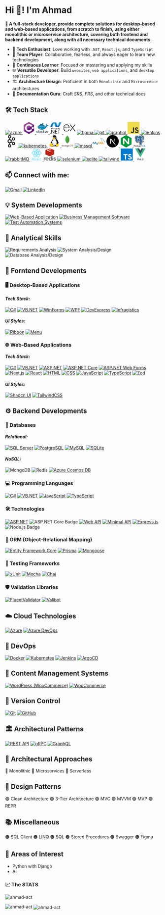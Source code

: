 # Hi 👋! I'm Ahmad

**🚀 A full-stack developer, provide complete solutions for desktop-based and web-based applications, from scratch to finish, using either monolithic or microservice architecture, covering both frontend and backend development, along with all necessary technical documents.**

- 🔭 **Tech Enthusiast**: Love working with `.NET`, `React.js`, and `TypeScript`
- 🤝 **Team Player**: Collaborative, fearless, and always eager to learn new technologies  
- 🧐 **Continuous Learner**: Focused on mastering and applying my skills  
- 🌐 **Versatile Developer**: Build `websites`, `web applications`, and `desktop applications`  
- 🏗️ **Architecture Design**: Proficient in both `Monolithic` and `Microservice` architectures  
- 📑 **Documentation Guru**: Craft *SRS*, *FRS*, and other technical docs  


## 🛠️ Tech Stack

<p align="left"> <a href="https://azure.microsoft.com/en-in/" target="_blank" rel="noreferrer"> <img src="https://www.vectorlogo.zone/logos/microsoft_azure/microsoft_azure-icon.svg" alt="azure" width="40" height="40"/> </a> <a href="https://www.w3schools.com/cs/" target="_blank" rel="noreferrer"> <img src="https://raw.githubusercontent.com/devicons/devicon/master/icons/csharp/csharp-original.svg" alt="csharp" width="40" height="40"/> </a> <a href="https://www.docker.com/" target="_blank" rel="noreferrer"> <img src="https://raw.githubusercontent.com/devicons/devicon/master/icons/docker/docker-original-wordmark.svg" alt="docker" width="40" height="40"/> </a> <a href="https://dotnet.microsoft.com/" target="_blank" rel="noreferrer"> <img src="https://raw.githubusercontent.com/devicons/devicon/master/icons/dot-net/dot-net-original-wordmark.svg" alt="dotnet" width="40" height="40"/> </a> <a href="https://expressjs.com/" target="_blank" rel="noreferrer"> <img src="https://raw.githubusercontent.com/devicons/devicon/master/icons/express/express-original.svg" alt="express" width="40" height="40"/></a> <a href="https://www.figma.com/" target="_blank" rel="noreferrer"> <img src="https://www.vectorlogo.zone/logos/figma/figma-icon.svg" alt="figma" width="40" height="40"/> </a> <a href="https://git-scm.com/" target="_blank" rel="noreferrer"> <img src="https://www.vectorlogo.zone/logos/git-scm/git-scm-icon.svg" alt="git" width="40" height="40"/> </a> <a href="https://graphql.org" target="_blank" rel="noreferrer"> <img src="https://www.vectorlogo.zone/logos/graphql/graphql-icon.svg" alt="graphql" width="40" height="40"/> </a> <a href="https://developer.mozilla.org/en-US/docs/Web/JavaScript" target="_blank" rel="noreferrer"> <img src="https://raw.githubusercontent.com/devicons/devicon/master/icons/javascript/javascript-original.svg" alt="javascript" width="40" height="40"/> </a> <a href="https://www.jenkins.io" target="_blank" rel="noreferrer"> <img src="https://www.vectorlogo.zone/logos/jenkins/jenkins-icon.svg" alt="jenkins" width="40" height="40"/> </a> <a href="https://kafka.apache.org/" target="_blank" rel="noreferrer"> <img src="https://raw.githubusercontent.com/devicons/devicon/master/icons/apachekafka/apachekafka-original.svg" alt="kafka" width="40" height="40"/> </a> <a href="https://kubernetes.io" target="_blank" rel="noreferrer"> <img src="https://www.vectorlogo.zone/logos/kubernetes/kubernetes-icon.svg" alt="kubernetes" width="40" height="40"/> </a> <a href="https://www.linux.org/" target="_blank" rel="noreferrer"> <img src="https://raw.githubusercontent.com/devicons/devicon/master/icons/linux/linux-original.svg" alt="linux" width="40" height="40"/> </a> <a href="https://www.mongodb.com/" target="_blank" rel="noreferrer"> <img src="https://raw.githubusercontent.com/devicons/devicon/master/icons/mongodb/mongodb-original-wordmark.svg" alt="mongodb" width="40" height="40"/> </a> <a href="https://www.microsoft.com/en-us/sql-server" target="_blank" rel="noreferrer"> <img src="https://www.svgrepo.com/show/303229/microsoft-sql-server-logo.svg" alt="mssql" width="40" height="40"/> </a> <a href="https://www.mysql.com/" target="_blank" rel="noreferrer"> <img src="https://raw.githubusercontent.com/devicons/devicon/master/icons/mysql/mysql-original-wordmark.svg" alt="mysql" width="40" height="40"/> </a> <a href="https://nextjs.org/" target="_blank" rel="noreferrer"> <img src="https://raw.githubusercontent.com/devicons/devicon/master/icons/nextjs/nextjs-original.svg" alt="nextjs" width="40" height="40"/> </a> <a href="https://www.nginx.com" target="_blank" rel="noreferrer"> <img src="https://raw.githubusercontent.com/devicons/devicon/master/icons/nginx/nginx-original.svg" alt="nginx" width="40" height="40"/> </a> <a href="https://www.postgresql.org" target="_blank" rel="noreferrer"> <img src="https://raw.githubusercontent.com/devicons/devicon/master/icons/postgresql/postgresql-original-wordmark.svg" alt="postgresql" width="40" height="40"/> </a> <a href="https://www.rabbitmq.com" target="_blank" rel="noreferrer"> <img src="https://www.vectorlogo.zone/logos/rabbitmq/rabbitmq-icon.svg" alt="rabbitMQ" width="40" height="40"/> </a> <a href="https://reactjs.org/" target="_blank" rel="noreferrer"> <img src="https://raw.githubusercontent.com/devicons/devicon/master/icons/react/react-original-wordmark.svg" alt="react" width="40" height="40"/> </a> <a href="https://redis.io" target="_blank" rel="noreferrer"> <img src="https://raw.githubusercontent.com/devicons/devicon/master/icons/redis/redis-original-wordmark.svg" alt="redis" width="40" height="40"/> </a> <a href="https://www.selenium.dev" target="_blank" rel="noreferrer"> <img src="https://raw.githubusercontent.com/detain/svg-logos/780f25886640cef088af994181646db2f6b1a3f8/svg/selenium-logo.svg" alt="selenium" width="40" height="40"/> </a> <a href="https://www.sqlite.org/" target="_blank" rel="noreferrer"> <img src="https://www.vectorlogo.zone/logos/sqlite/sqlite-icon.svg" alt="sqlite" width="40" height="40"/> </a> <a href="https://tailwindcss.com/" target="_blank" rel="noreferrer"> <img src="https://www.vectorlogo.zone/logos/tailwindcss/tailwindcss-icon.svg" alt="tailwind" width="40" height="40"/> </a> <a href="https://www.typescriptlang.org/" target="_blank" rel="noreferrer"> <img src="https://raw.githubusercontent.com/devicons/devicon/master/icons/typescript/typescript-original.svg" alt="typescript" width="40" height="40"/> </a> <a href="https://vuejs.org/" target="_blank" rel="noreferrer"> <img src="https://raw.githubusercontent.com/devicons/devicon/master/icons/vuejs/vuejs-original-wordmark.svg" alt="vuejs" width="40" height="40"/> </a> </p>

## 📫 Connect with me:

[![Gmail](https://img.shields.io/badge/Gmail-D14836?style=for-the-badge&logo=gmail&logoColor=white)](mailto:your-engzaman2020@gmail.com)
[![LinkedIn](https://img.shields.io/badge/LinkedIn-0077B5?style=for-the-badge&logo=linkedin&logoColor=white)](https://linkedin.com/in/cv-ahmad)

## 💡 System Developments

[![Web-Based Application](https://img.shields.io/badge/Web_Based_Application-239120?style=for-the-badge&logo=web&logoColor=white)](https://example.com)
[![Business Management Software](https://img.shields.io/badge/Business_Management_Software-007ACC?style=for-the-badge&logo=microsoft&logoColor=white)](https://example.com)
[![Test Automation Systems](https://img.shields.io/badge/Test_Automation_Systems-FFA500?style=for-the-badge&logo=selenium&logoColor=black)](https://example.com)

## 🧠 Analytical Skills
![Requirements Analysis](https://img.shields.io/badge/Requirements_Analysis-007ACC?style=for-the-badge&logo=figma&logoColor=white) ![System Analysis/Design](https://img.shields.io/badge/System_Analysis_And_Design-FFA500?style=for-the-badge&logo=system-design&logoColor=black) ![Database Analysis/Design](https://img.shields.io/badge/Database_Analysis_And_Design-239120?style=for-the-badge&logo=mysql&logoColor=white)


## 🎨 Forntend Developments

### 🖥️ Desktop-Based Applications

#### *Tech Stack:*

[![C#](https://img.shields.io/badge/C%23-239120?style=for-the-badge&logo=c-sharp&logoColor=white)](https://example.com)
[![VB.NET](https://img.shields.io/badge/VB.NET-5C2D91?style=for-the-badge&logo=visualstudio&logoColor=white)](https://example.com)
[![WinForms](https://img.shields.io/badge/WinForms-007ACC?style=for-the-badge&logo=windows&logoColor=white)](https://example.com)
[![WPF](https://img.shields.io/badge/WPF-007ACC?style=for-the-badge&logo=windows&logoColor=white)](https://example.com)
[![DevExpress](https://img.shields.io/badge/DevExpress-FFA500?style=for-the-badge&logo=devexpress&logoColor=black)](https://example.com)
[![Infragistics](https://img.shields.io/badge/Infragistics-8B008B?style=for-the-badge&logo=infragistics&logoColor=white)](https://example.com)

#### *UI Styles:*

[![Ribbon](https://img.shields.io/badge/Ribbon-007ACC?style=for-the-badge&logo=windows&logoColor=white)](https://example.com)
[![Menu](https://img.shields.io/badge/Menu-239120?style=for-the-badge&logo=menu&logoColor=white)](https://example.com)

### 🌐 Web-Based Applications

#### *Tech Stack:*

[![C#](https://img.shields.io/badge/C%23-239120?style=for-the-badge&logo=c-sharp&logoColor=white)](https://example.com) [![VB.NET](https://img.shields.io/badge/VB.NET-5C2D91?style=for-the-badge&logo=visualstudio&logoColor=white)](https://example.com) [![ASP.NET](https://img.shields.io/badge/ASP.NET-512BD4?style=for-the-badge&logo=asp.net&logoColor=white)](https://example.com) [![ASP.NET Core](https://img.shields.io/badge/ASP.NET_Core-6991C7?style=for-the-badge&logo=dotnet&logoColor=white)](https://example.com) [![ASP.NET Web Forms](https://img.shields.io/badge/ASP.NET_Web_Forms-5C2D91?style=for-the-badge&logo=.net&logoColor=white)](https://dotnet.microsoft.com/en-us/apps/aspnet/web-forms) [![Next.js](https://img.shields.io/badge/Next.js-000000?style=for-the-badge&logo=next.js&logoColor=white)](https://example.com) [![React](https://img.shields.io/badge/React-61DAFB?style=for-the-badge&logo=react&logoColor=black)](https://example.com) [![HTML](https://img.shields.io/badge/HTML-E34F26?style=for-the-badge&logo=html5&logoColor=white)](https://example.com) [![CSS](https://img.shields.io/badge/CSS-1572B6?style=for-the-badge&logo=css3&logoColor=white)](https://example.com) [![JavaScript](https://img.shields.io/badge/JavaScript-F7DF1E?style=for-the-badge&logo=javascript&logoColor=black)](https://example.com) [![TypeScript](https://img.shields.io/badge/TypeScript-3178C6?style=for-the-badge&logo=typescript&logoColor=white)](https://example.com) [![Zod](https://img.shields.io/badge/Zod-9178C6?style=for-the-badge&logo=zod&logoColor=white)](https://zod.dev/)


#### *UI Styles:*

[![Shadcn UI](https://img.shields.io/badge/Shadcn_UI-000000?style=for-the-badge&logo=shadcn&logoColor=white)](https://ui.shadcn.com/)
[![TailwindCSS](https://img.shields.io/badge/TailwindCSS-38B2AC?style=for-the-badge&logo=tailwind-css&logoColor=white)](https://tailwindcss.com/)


## ⚙️ Backend Developments

### 💾 Databases

#### *Relational:*

[![SQL Server](https://img.shields.io/badge/SQL_Server-CC2927?style=for-the-badge&logo=microsoft-sql-server&logoColor=white)](https://www.microsoft.com/en-us/sql-server) [![PostgreSQL](https://img.shields.io/badge/PostgreSQL-336791?style=for-the-badge&logo=postgresql&logoColor=white)](https://www.postgresql.org/) [![MySQL](https://img.shields.io/badge/MySQL-4479A1?style=for-the-badge&logo=mysql&logoColor=white)](https://www.mysql.com/) [![SQLite](https://img.shields.io/badge/SQLite-003B57?style=for-the-badge&logo=sqlite&logoColor=white)](https://www.sqlite.org/)

#### *NoSQL:*

![MongoDB](https://img.shields.io/badge/MongoDB-47A248?style=for-the-badge&logo=mongodb&logoColor=white) ![Redis](https://img.shields.io/badge/Redis-DC382D?style=for-the-badge&logo=redis&logoColor=white) [![Azure Cosmos DB](https://img.shields.io/badge/Azure_Cosmos_DB-0089D6?style=for-the-badge&logo=microsoft-azure&logoColor=white)](https://learn.microsoft.com/en-us/azure/cosmos-db/)

### 💻 Programming Languages

[![C#](https://img.shields.io/badge/C%23-239120?style=for-the-badge&logo=c-sharp&logoColor=white)](https://learn.microsoft.com/en-us/dotnet/csharp/)
[![VB.NET](https://img.shields.io/badge/VB.NET-5C2D91?style=for-the-badge&logo=visualstudio&logoColor=white)](https://learn.microsoft.com/en-us/dotnet/visual-basic/) [![JavaScript](https://img.shields.io/badge/JavaScript-F7DF1E?style=for-the-badge&logo=javascript&logoColor=black)](https://developer.mozilla.org/en-US/docs/Web/JavaScript) [![TypeScript](https://img.shields.io/badge/TypeScript-3178C6?style=for-the-badge&logo=typescript&logoColor=white)](https://www.typescriptlang.org/)

### 🛠️ Technologies

[![ASP.NET](https://img.shields.io/badge/ASP.NET-512BD4?style=for-the-badge&logo=asp.net&logoColor=white)](https://dotnet.microsoft.com/apps/aspnet)
![ASP.NET Core Badge](https://img.shields.io/badge/ASP.NET_Core-5C2D91?style=for-the-badge&logo=.net&logoColor=white) [![Web API](https://img.shields.io/badge/Web_API-512BD4?style=for-the-badge&logo=dotnet&logoColor=white)](https://example.com)
[![Minimal API](https://img.shields.io/badge/Minimal_API-9991C9?style=for-the-badge&logo=dotnet&logoColor=white)](https://example.com) [![Express.js](https://img.shields.io/badge/Express.js-000000?style=for-the-badge&logo=express&logoColor=white)](https://expressjs.com)
![Node.js Badge](https://img.shields.io/badge/Node.js-339933?style=for-the-badge&logo=node.js&logoColor=white)

### 🔗 ORM (Object-Relational Mapping)

[![Entity Framework Core](https://img.shields.io/badge/Entity_Framework_Core-5C2D91?style=for-the-badge&logo=.net&logoColor=white)](https://learn.microsoft.com/en-us/ef/)
[![Prisma](https://img.shields.io/badge/Prisma-2D3748?style=for-the-badge&logo=prisma&logoColor=white)](https://www.prisma.io/)
[![Mongoose](https://img.shields.io/badge/Mongoose-880000?style=for-the-badge&logo=mongodb&logoColor=white)](https://mongoosejs.com/)

### 🧪 Testing Frameworks

[![xUnit](https://img.shields.io/badge/xUnit-512BD4?style=for-the-badge&logo=dotnet&logoColor=white)](https://xunit.net) [![Mocha](https://img.shields.io/badge/Mocha-8D5524?style=for-the-badge&logo=mocha&logoColor=white)](https://mochajs.org) [![Chai](https://img.shields.io/badge/Chai-A30701?style=for-the-badge&logo=chai&logoColor=white)](https://www.chaijs.com)


### 🛡️ Validation Libraries

[![FluentValidator](https://img.shields.io/badge/FluentValidator-512BD4?style=for-the-badge&logo=dotnet&logoColor=white)](https://fluentvalidation.net) [![Valibot](https://img.shields.io/badge/Valibot-FF6F61?style=for-the-badge&logo=javascript&logoColor=white)](https://valibot.dev)
 
## ☁️ Cloud Technologies

[![Azure](https://img.shields.io/badge/Azure-0089D6?style=for-the-badge&logo=microsoft-azure&logoColor=white)](https://azure.microsoft.com) [![Azure DevOps](https://img.shields.io/badge/Azure_DevOps-0078D7?style=for-the-badge&logo=azure-devops&logoColor=white)](https://azure.microsoft.com/en-us/services/devops)

## 🚀 DevOps

[![Docker](https://img.shields.io/badge/Docker-2496ED?style=for-the-badge&logo=docker&logoColor=white)](https://www.docker.com) [![Kubernetes](https://img.shields.io/badge/Kubernetes-326CE5?style=for-the-badge&logo=kubernetes&logoColor=white)](https://kubernetes.io) [![Jenkins](https://img.shields.io/badge/Jenkins-D24939?style=for-the-badge&logo=jenkins&logoColor=white)](https://www.jenkins.io) [![ArgoCD](https://img.shields.io/badge/ArgoCD-EF7B4D?style=for-the-badge&logo=argocd&logoColor=white)](https://argoproj.github.io)

## 📘 Content Management Systems

 [![WordPress (WooCommerce)](https://img.shields.io/badge/WordPress-21759B?style=for-the-badge&logo=wordpress&logoColor=white)](https://wordpress.org) [![WooCommerce](https://img.shields.io/badge/WooCommerce-96588A?style=for-the-badge&logo=woo&logoColor=white)](https://woocommerce.com/)

## 📂 Version Control

 [![Git](https://img.shields.io/badge/Git-F05032?style=for-the-badge&logo=git&logoColor=white)](https://git-scm.com) [![GitHub](https://img.shields.io/badge/GitHub-181717?style=for-the-badge&logo=github&logoColor=white)](https://github.com/)

## 🏛️ Architectural Patterns

[![REST API](https://img.shields.io/badge/REST_API-007ACC?style=for-the-badge&logo=rest&logoColor=white)](https://example.com) [![gRPC](https://img.shields.io/badge/gRPC-4285F4?style=for-the-badge&logo=grpc&logoColor=white)](https://grpc.io) [![GraphQL](https://img.shields.io/badge/GraphQL-E10098?style=for-the-badge&logo=graphql&logoColor=white)](https://graphql.org)

## 📐 Architectural Approaches

🔵	Monolithic
🔵	Microservices
🔵	Serverless

## 🧩 Design Patterns

🟢	Clean Architecture
🟢	3-Tier Architecture
🟢	MVC
🟢	MVVM
🟢	MVP
🟢	REPR

## 📚 Miscellaneous

🟠	SQL Client
🟠	LINQ
🟠	SQL
🟠	Stored Procedures
🟠	Swagger
🟠	Figma

## 🌟 Areas of Interest

- Python with Django
- AI

###

### 📈 The STATS

<p align="left"> <img src="https://komarev.com/ghpvc/?username=ahmad-act&label=Profile%20views&color=0e75b6&style=flat" alt="ahmad-act" /> </p>

<p><img align="left" src="https://github-readme-stats.vercel.app/api/top-langs?username=ahmad-act&show_icons=true&locale=en&layout=compact" alt="ahmad-act" /></p>

<p>&nbsp;<img align="center" src="https://github-readme-stats.vercel.app/api?username=ahmad-act&show_icons=true&locale=en" alt="ahmad-act" /></p>
